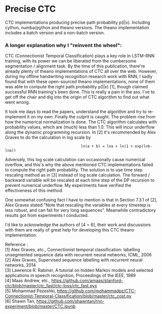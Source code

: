 # Precise CTC
CTC implementations producing precise path probability p(l|x).
Including cython, numba/python and theano versions. The theano implementation includes a batch version and a non-batch version.

### A longer explanation why I "reinvent the wheel":

CTC (Connectionist Temporal Classification) plays a key role in LSTM-RNN training, with its power we can be liberated from the cumbersome segmentation / alignment task. By the time of this publication, there're already plenty of theano implementations of CTC all over the web. However, during my offline handwriting recognition research work with RNN, I sadly found that with these open-sourced theano implementations, none of them was able to compute the right path probability p(l|x) [1], though claimed successful RNN training's been done. This is really a pain in the ass. I've to get off the chair and dig into the origin of CTC algorithm to find out what went wrong.
 
It took me days to read the papers, understand the algorithm and try to re-implement it on my own. Finally the culprit
is caught. The problem rise from how the numerical normalization is done. The CTC algorithm calculates with probability
values, which are (much) less than 1.0. This will incur underflow along the dynamic programming recursion. In [2] it's
recommended by Alex Graves to do the calculation in log scale by  
 
                                       ln(a + b) = lna + ln(1 + exp(lnb-lna))  
                                       
Adversely, this log scale calculation can occasionally cause numerical overflow, and this's why the above mentioned CTC
implementations failed to compute the right path probability. The solution is to use time step rescaling method as in [3]
instead of log scale calculation. The forward / backward variable will be rescaled at each time step of the DP recursion
to prevent numerical underflow. My experiments have verified the effectiveness of this method. 

One somewhat confusing fact I have to mention is that in Section 7.3.1 of [2], Alex Graves stated "Note that rescaling
the variables at every timestep is less robust, and can fail for very long sequences". Meanwhile contradictory results
got from experiments I conducted.  
 
I'd like to acknowledge the authors of [4 ~ 6], their work and discussions with them are really of great help for developing
this CTC theano implementation.  

Reference :  
              [1] Alex Graves, etc., Connectionist temporal classification: labelling unsegmented sequence data with recurrent neural networks, ICML, 2006  
              [2] Alex Graves, Supervised sequence labelling with recurrent neural networks, 2014  
              [3] Lawrence R. Rabiner, A tutorial on hidden Markov models and selected applications in speech recognition, Proceedings of the IEEE, 1989  
              [4] Maas Andrew, etc., https://github.com/amaas/stanford-ctc/blob/master/ctc_fast/ctc-loss/ctc_fast.pyx  
              [5] Mohammad Pezeshki, https://github.com/mohammadpz/CTC-Connectionist-Temporal-Classification/blob/master/ctc_cost.py  
              [6] Shawn Tan, https://github.com/shawntan/rnn-experiment/blob/master/CTC.ipynb  
              

